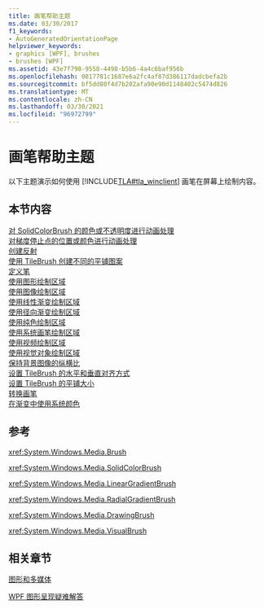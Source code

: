 ```yaml
---
title: 画笔帮助主题
ms.date: 03/30/2017
f1_keywords:
- AutoGeneratedOrientationPage
helpviewer_keywords:
- graphics [WPF], brushes
- brushes [WPF]
ms.assetid: 43e7f798-9558-4498-b5b6-4a4c6baf956b
ms.openlocfilehash: 0817781c1687e6a2fc4af87d386117dadcbefa2b
ms.sourcegitcommit: bf5dd80f4d7b202afa90e90d1148402c5474d826
ms.translationtype: MT
ms.contentlocale: zh-CN
ms.lasthandoff: 03/30/2021
ms.locfileid: "96972799"
---
```

# <a name="brushes-how-to-topics"></a>画笔帮助主题
以下主题演示如何使用 [!INCLUDE[TLA#tla_winclient](../../../includes/tlasharptla-winclient-md.md)] 画笔在屏幕上绘制内容。  
  
## <a name="in-this-section"></a>本节内容  
 [对 SolidColorBrush 的颜色或不透明度进行动画处理](how-to-animate-the-color-or-opacity-of-a-solidcolorbrush.md)  
 [对梯度停止点的位置或颜色进行动画处理](how-to-animate-the-position-or-color-of-a-gradient-stop.md)  
 [创建反射](how-to-create-a-reflection.md)  
 [使用 TileBrush 创建不同的平铺图案](how-to-create-different-tile-patterns-with-a-tilebrush.md)  
 [定义笔](how-to-define-a-pen.md)  
 [使用图形绘制区域](how-to-paint-an-area-with-a-drawing.md)  
 [使用图像绘制区域](how-to-paint-an-area-with-an-image.md)  
 [使用线性渐变绘制区域](how-to-paint-an-area-with-a-linear-gradient.md)  
 [使用径向渐变绘制区域](how-to-paint-an-area-with-a-radial-gradient.md)  
 [使用纯色绘制区域](how-to-paint-an-area-with-a-solid-color.md)  
 [使用系统画笔绘制区域](how-to-paint-an-area-with-a-system-brush.md)  
 [使用视频绘制区域](how-to-paint-an-area-with-a-video.md)  
 [使用视觉对象绘制区域](how-to-paint-an-area-with-a-visual.md)  
 [保持背景图像的纵横比](how-to-preserve-the-aspect-ratio-of-an-image-used-as-a-background.md)  
 [设置 TileBrush 的水平和垂直对齐方式](how-to-set-the-horizontal-and-vertical-alignment-of-a-tilebrush.md)  
 [设置 TileBrush 的平铺大小](how-to-set-the-tile-size-for-a-tilebrush.md)  
 [转换画笔](how-to-transform-a-brush.md)  
 [在渐变中使用系统颜色](how-to-use-system-colors-in-a-gradient.md)  
  
## <a name="reference"></a>参考  
 <xref:System.Windows.Media.Brush>  
  
 <xref:System.Windows.Media.SolidColorBrush>  
  
 <xref:System.Windows.Media.LinearGradientBrush>  
  
 <xref:System.Windows.Media.RadialGradientBrush>  
  
 <xref:System.Windows.Media.DrawingBrush>  
  
 <xref:System.Windows.Media.VisualBrush>  
  
## <a name="related-sections"></a>相关章节  
 [图形和多媒体](index.md)  
  
 [WPF 图形呈现疑难解答](wpf-graphics-rendering-overview.md)

